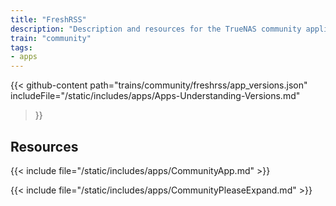 ```yaml
---
title: "FreshRSS"
description: "Description and resources for the TrueNAS community application called FreshRSS."
train: "community"
tags:
- apps
---
```


{{< github-content 
    path="trains/community/freshrss/app_versions.json"
	includeFile="/static/includes/apps/Apps-Understanding-Versions.md"
>}}

## Resources

{{< include file="/static/includes/apps/CommunityApp.md" >}}

{{< include file="/static/includes/apps/CommunityPleaseExpand.md" >}}

<!--
<div class="docs-sections">

{{< doc-card title="<appname> Deployments" link="/resources/"
descr="How to deploy and configure the <appname> app." >}}

</div>
-->
